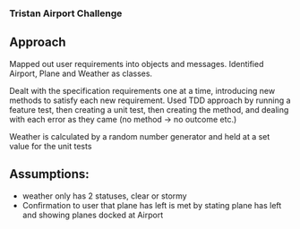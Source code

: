 ### Tristan Airport Challenge

## Approach

Mapped out user requirements into objects and messages. Identified Airport, Plane and Weather as classes.

Dealt with the specification requirements one at a time, introducing new methods to satisfy each new requirement. Used TDD approach by running a feature test, then creating a unit test, then creating the method, and dealing with each error as they came (no method -> no outcome etc.)

Weather is calculated by a random number generator and held at a set value for the unit tests

## Assumptions:
- weather only has 2 statuses, clear or stormy
- Confirmation to user that plane has left is met by stating plane has left and showing planes docked at Airport
